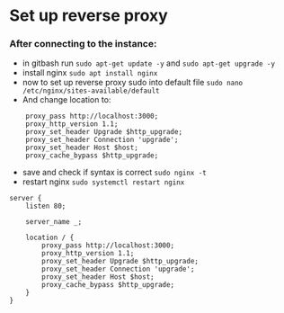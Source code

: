 # Set up reverse proxy

### After connecting to the instance:
- in gitbash run `sudo apt-get update -y` and `sudo apt-get upgrade -y`
- install nginx `sudo apt install nginx`
- now to set up reverse proxy sudo into default file `sudo nano /etc/nginx/sites-available/default`
- And change location to:
```
    proxy_pass http://localhost:3000;
    proxy_http_version 1.1;
    proxy_set_header Upgrade $http_upgrade;
    proxy_set_header Connection 'upgrade';
    proxy_set_header Host $host;
    proxy_cache_bypass $http_upgrade;
```
- save and check if syntax is correct `sudo nginx -t`
- restart nginx `sudo systemctl restart nginx`

```
server {
    listen 80;

    server_name _;

    location / {
        proxy_pass http://localhost:3000;
        proxy_http_version 1.1;
        proxy_set_header Upgrade $http_upgrade;
        proxy_set_header Connection 'upgrade';
        proxy_set_header Host $host;
        proxy_cache_bypass $http_upgrade;
    }
}
```
